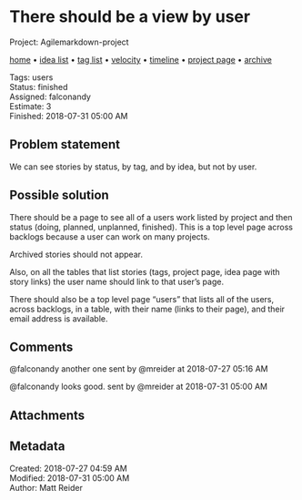 # There should be a view by user

Project: Agilemarkdown-project

[home](../index.md) • [idea list](../ideas.md) • [tag list](../tags.md) • [velocity](../velocity.md) • [timeline](../timeline.md) • [project page](../agilemarkdown-project.md) • [archive](archive.md)

Tags: users  
Status: finished  
Assigned: falconandy  
Estimate: 3  
Finished: 2018-07-31 05:00 AM  

## Problem statement

We can see stories by status, by tag, and by idea, but not by user.

## Possible solution

There should be a page to see all of a users work listed by project and then status (doing, planned, unplanned, finished). This is a top level page across backlogs because a user can work on many projects.

Archived stories should not appear.

Also, on all the tables that list stories (tags, project page, idea page with story links) the user name should link to that user’s page.

There should also be a top level page “users” that lists all of the users, across backlogs, in a table, with their name (links to their page), and their email address is available.

## Comments

@falconandy another one
sent by @mreider at 2018-07-27 05:16 AM

@falconandy looks good.
sent by @mreider at 2018-07-31 05:00 AM

## Attachments

## Metadata

Created: 2018-07-27 04:59 AM  
Modified: 2018-07-31 05:00 AM  
Author: Matt Reider  
